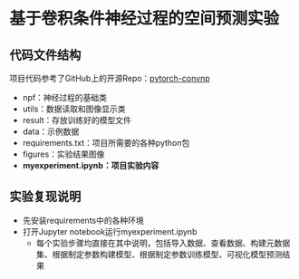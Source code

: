 # 基于卷积条件神经过程的空间预测实验

## 代码文件结构

项目代码参考了GitHub上的开源Repo：[pytorch-convnp](https://github.com/makora9143/pytorch-convcnp)

- npf：神经过程的基础类
- utils：数据读取和图像显示类
- result：存放训练好的模型文件
- data：示例数据
- requirements.txt：项目所需要的各种python包
- figures：实验结果图像
- **myexperiment.ipynb：项目实验内容**

## 实验复现说明

- 先安装requirements中的各种环境
- 打开Jupyter notebook运行myexperiment.ipynb
  - 每个实验步骤均直接在其中说明，包括导入数据、查看数据、构建元数据集、根据制定参数构建模型、根据制定参数训练模型、可视化模型预测结果
